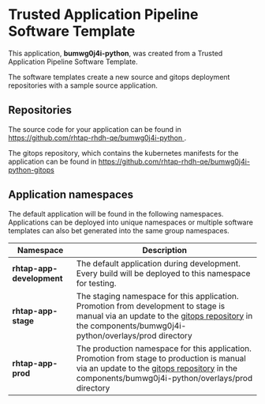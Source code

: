 # Trusted Application Pipeline Software Template

This application, **bumwg0j4i-python**, was created from a Trusted Application Pipeline Software Template.

The software templates create a new source and gitops deployment repositories with a sample source application. 

## Repositories

The source code for your application can be found in [https://github.com/rhtap-rhdh-qe/bumwg0j4i-python ](https://github.com/rhtap-rhdh-qe/bumwg0j4i-python ).
 
The gitops repository, which contains the kubernetes manifests for the application can be found in 
[https://github.com/rhtap-rhdh-qe/bumwg0j4i-python-gitops ](https://github.com/rhtap-rhdh-qe/bumwg0j4i-python-gitops ) 

## Application namespaces 

The default application will be found in the following namespaces. Applications can be deployed into unique namespaces or multiple software templates can also bet generated into the same group namespaces.  

|  Namespace   |  Description   |  
| -------- | -------- |   
| **rhtap-app-development** | The default application during development. Every build will be deployed to this namespace for testing. | 
| **rhtap-app-stage** | The staging namespace for this application. Promotion from development to stage is manual via an update to the [gitops repository](https://github.com/rhtap-rhdh-qe/bumwg0j4i-python-gitops ) in the components/bumwg0j4i-python/overlays/prod directory |  
| **rhtap-app-prod** | The production namespace for this application. Promotion from stage to production is manual via an update to the [gitops repository](https://github.com/rhtap-rhdh-qe/bumwg0j4i-python-gitops ) in the components/bumwg0j4i-python/overlays/prod directory | 